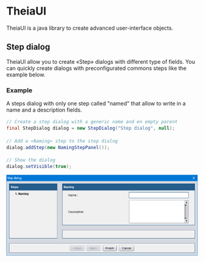 # TheiaUI

TheiaUI is a java library to create advanced user-interface objects.

## Step dialog

TheiaUI allow you to create «Step» dialogs with different type of fields.
You can quickly create dialogs with preconfigurated commons steps like the example below.

### Example

A steps dialog with only one step called "named" that allow to write in a name and a description fields.

```java
// Create a step dialog with a generic name and en empty parent
final StepDialog dialog = new StepDialog("Step dialog", null);

// Add a «Naming» step to the step dialog
dialog.addStep(new NamingStepPanel());

// Show the dialog
dialog.setVisible(true);
```

![](stepDialog.png)
